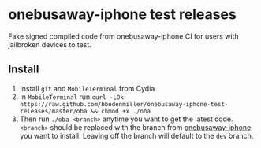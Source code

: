 # onebusaway-iphone test releases #

Fake signed compiled code from onebusaway-iphone CI for users with jailbroken devices to test.

## Install ##
1. Install `git` and `MobileTerminal` from Cydia
2. In `MobileTerminal` run `curl -LOk https://raw.github.com/bbodenmiller/onebusaway-iphone-test-releases/master/oba && chmod +x ./oba`
3. Then run `./oba <branch>` anytime you want to get the latest code. `<branch>` should be replaced with the branch from [onebusaway-iphone](https://github.com/OneBusAway/onebusaway-iphone) you want to install. Leaving off the branch will default to the `dev` branch.
